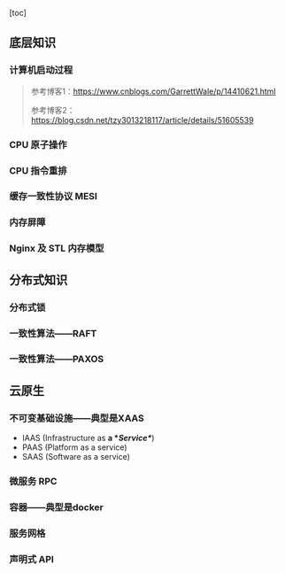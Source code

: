 [toc]

## 底层知识

### 计算机启动过程

> 参考博客1：https://www.cnblogs.com/GarrettWale/p/14410621.html
>
> 参考博客2：https://blog.csdn.net/tzy3013218117/article/details/51605539



### CPU 原子操作

### CPU 指令重排

### 缓存一致性协议 MESI

### 内存屏障

### Nginx 及 STL 内存模型





## 分布式知识

### 分布式锁

### 一致性算法——RAFT

### 一致性算法——PAXOS



## 云原生

### 不可变基础设施——典型是XAAS

- IAAS (Infrastructure as **a \**Service\****)
- PAAS (Platform as a service)
- SAAS (Software as a service)

### 微服务 RPC

### 容器——典型是docker

### 服务网格

### 声明式 API

